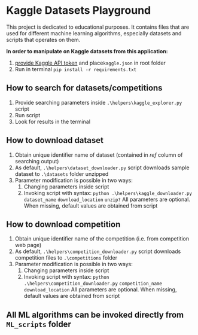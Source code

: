 # Kaggle Datasets Playground

This project is dedicated to educational purposes.
It contains files that are used for different machine learning algorithms,
especially datasets and scripts that operates on them.
 
__In order to manipulate on Kaggle datasets from this application:__ 
1. [provide Kaggle API token](https://www.kaggle.com/docs/api#authentication) 
and place`kaggle.json` in root folder
2. Run in terminal `pip install -r requirements.txt`

## How to search for datasets/competitions
1. Provide searching parameters inside `.\helpers\kaggle_explorer.py` script
2. Run script
3. Look for results in the terminal

## How to download dataset
1. Obtain unique identifier name of dataset (contained in _ref_ column of searching output)
2. As default, `.\helpers\dataset_downloader.py` script downloads sample dataset to `.\datasets` folder unzipped
3. Parameter modification is possible in two ways:
   1. Changing parameters inside script
   2. Invoking script with syntax: `python .\helpers\kaggle_downloader.py` `dataset_name` `download_location` `unzip?`
   All parameters are optional. When missing, default values are obtained from script

## How to download competition
1. Obtain unique identifier name of the competition (i.e. from competition web page)
2. As default, `.\helpers\competition_downloader.py` script downloads competition files to `.\competitions` folder
3. Parameter modification is possible in two ways:
   1. Changing parameters inside script
   2. Invoking script with syntax: `python .\helpers\competition_downloader.py` `competition_name` `download_location`
   All parameters are optional. When missing, default values are obtained from script
   
## All ML algorithms can be invoked directly from `ML_scripts` folder


